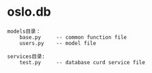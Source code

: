 # oslo.db

    models目录：
        base.py     -- common function file
        users.py    -- model file

    services目录:
        test.py     -- database curd service file
